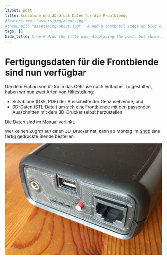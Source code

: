 ```yaml
---
layout: post
title: Schablone und 3D-Druck Daten für die Frontblende
#feature-img: "assets/img/about.jpg"
#thumbnail: "assets/img/about.jpg"   # Add a thumbnail image on blog view
tags: []
hide_title: true # Hide the title when displaying the post, but shown in lists of posts
---
```


# Fertigungsdaten für die Frontblende sind nun verfügbar

Um dem Einbau von bt-trx in das Gehäuse noch einfacher zu gestalten, haben wir nun zwei Arten von Hilfestellung:

- Schablone (DXF, PDF) der Ausschnitte der Gehäuseblende, und
- 3D-Daten (STL-Datei) um sich eine Frontblende mit den passenden Ausschnitten mit dem 3D-Drucker selbst herzustellen.

Die Daten sind im [Manual](https://manual.bt-trx.com/20_Zusammenbau/Frontblende/) verlinkt.

Wer keinen Zugriff auf einen 3D-Drucker hat, kann ab Montag im [Shop](https://shop.thinkstack.de) eine fertig gedruckte 
Blende bestellen.

![Frontpanel v4.1](https://github.com/bt-trx/frontpanel/raw/v4.1/frontpanel_v4.1_built_in.png)
